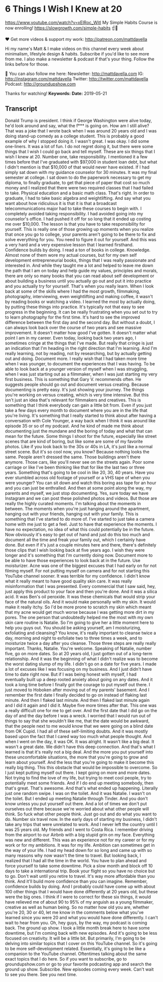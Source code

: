 # 6 Things I Wish I Knew at 20
https://www.youtube.com/watch?v=xEIRoc_WitI
My Simple Habits Course is now enrolling! https://slowgrowth.com/simple-habits
☝️🚀


❤️ Get more videos & support my work: http://patreon.com/mattdavella

Hi my name's Matt & I make videos on this channel every week about minimalism, lifestyle design & habits. Subscribe if you'd like to see more from me. I also make a newsletter & podcast if that's your thing. Follow the links before for those.

💯 You can also follow me here:
Newsletter:  http://mattdavella.com
IG:  http://instagram.com/mattdavella
Twitter:  http://twitter.com/mattdavella
Podcast:  http://groundupshow.com

Thanks for watching!
**Keywords:** 
**Date:** 2019-05-21

## Transcript
 Donald Trump is president. I think if George Washington were alive today, he'd look around and say, what the f*** is going on. How am I still alive? That was a joke that I wrote back when I was around 20 years old and I was doing stand-up comedy as a college student. This is probably a good example of why I stopped doing it. I wasn't great. I was okay. I did some one-liners. It was a lot of fun. I do not regret doing it, but there were some things that I wish I could go back and tell myself. These are six things that I wish I knew at 20. Number one, take responsibility. I mentioned it a few times before that I've graduated with $97,000 in student loan debt, but what I didn't mention is that $10,000 of that would never have existed. If I had simply sat down with my guidance counselor for 30 minutes. It was my final semester at college. I sat down to do the paperwork necessary to get my diploma, to finally graduate, to get that piece of paper that cost so much money and I realized that there were two required classes that I had failed to take. Physical education and a basic math class. That's right. In order to graduate, I had to take basic algebra and weightlifting. And say what you want about how ridiculous it is that it is that a broadcast telecommunications major had to take these courses to begin with. I completely avoided taking responsibility. I had avoided going into my counselor's office. I had pushed it off for so long that it ended up costing me over $10,000. The lesson is that you have to take responsibility for yourself. This is really one of those growing up moments when you realize that once you go to college, your parents aren't going to be there to fix and solve everything for you. You need to figure it out for yourself. And this was a very hard and a very expensive lesson that I learned firsthand. Confidence builds by doing. I read a ton of books in college. Knowledge. Almost none of them wore my actual courses, but for my own self development entrepreneurial books, things that I was really passionate and interested in. And while they taught me a lot and helped to leave me down the path that I am on today and help guide my values, principles and morals, there are only so many books that you can read about self development or about building a business until you actually go out and put it into practice and you actually try for yourself. That's when you really learn. When I look back at some of the skills where I had the most growth, filmmaking, photography, interviewing, even weightlifting and making coffee, it wasn't by reading books or watching a video. I learned the most by actually doing, by putting these things into practice. It's typically not that easy to see progress in the beginning. It can be really frustrating when you set out to try to learn photography for the first time. It's hard to see the improved difference between the first day and the second day. But without a doubt, I can always look back over the course of two years and see massive improvement. It doesn't matter how good I've gotten. It doesn't matter what point I am in my career. Even today, looking back two years ago, I sometimes cringe at the things that I've made. But really that cringe is just an indication that I'm heading in the right direction that I'm learning. And I'm really learning, not by reading, not by researching, but by actually getting out and doing. Document more. I really wish that I had taken more time when I was younger, to document the experiences that I was having. To be able to look back at a younger version of myself when I was struggling, when I was just starting out as a filmmaker, when I was just starting my very first business. This is something that Gary V. recommends often. He suggests people should go out and document versus creating. Because documenting is pretty easy. It's just showing your journey. The things you're working on versus creating, which is very time intensive. But this isn't just an idea that's relevant for filmmakers and creatives. This is something that I think everybody can gain a little bit from. Even if you just take a few days every month to document where you are in the life that you're living. It's something that I really started to think about after having a conversation with Cole Younger, a way back when I think it was around like episode 35 or so of my podcast. And he kind of made me think about documenting just the mundane and the boring of today and what that can mean for the future. Some things I shoot for the future, especially like street scenes that are kind of boring, but like some are some of my favorite photos. Like if you look back to the 30s or 40s in LA, it's just like a normal street scene. But it's so cool now, you know? Because nothing looks the same. People aren't dressed the same. Those buildings aren't there anymore. Those cars, like you'll never see on the streets again. Poor some carriage or like I've been thinking like that for like the last two or three years. Something that's going to be cool in like 20, 30, 40 years. Have you ever stumbled across old footage of yourself or a VHS tape of when you were younger? You can sit down and watch this boring ass tape for an hour and you can just be enthralled. And then at some point along the way, my parents and myself, we just stop documenting. Yes, sure today we have Instagram and we can post these polished photos and videos. But those are really the highly curated moments. I'm talking about the moments in between. The moments when you're just hanging around the apartment, hanging out with your friends, hanging out with your family. This is something that I've started to do more of. I've started to just take a camera home with me just to get a feel. Just to have that experience the moments. I have no expectation, no idea of what this could potentially be in the future. Now obviously it's easy to get out of hand and just do this too much and document all the time and freak your family out, which I certainly have done. But even if it's just a couple minutes here and there, there's definitely those clips that I wish looking back at five years ago. I wish they were longer and it's something that I'm currently doing now. Document more to be able to have those experiences to look back at in the future. Use moisturizer. Acne was one of the biggest excuses that I had early on for not filming myself. For not putting myself on camera and for not starting this YouTube channel sooner. It was terrible for my confidence. I didn't know what it really meant to have good quality skin care. It was really misinformation that I was presented. Every commercial that I saw said, hey, just apply this product to your face and then you're done. And it was a silica acid. It was Ben's oil peroxide. It was these chemicals that would strip your face of the natural oils. And it would make personally with my skin. It would make it really itchy. So I'd be more prone to scratch my skin which meant that my acne would get much worse because I was getting more dirt in my pores. The one person that undoubtedly helped me the most with my own skin care routine is Natalie. So I'm going to give her a little moment here to help you guys out. You should be asking yourself, am I moisturizing, exfoliating and cleansing? You know, it's really important to cleanse twice a day, morning and night to exfoliate two to three times a week, and to moisturize twice a day after you cleanse. Those three steps are really really important. Thanks, Natalie. You're welcome. Speaking of Natalie, number five, go on more dates. So at 20 years old, I just gotten out of a long-term relationship. And it was the beginning of what I didn't realize was to become the worst dating slump of my life. I didn't go on a date for five years. I made a lot of excuses like I was focusing on my business. And I just didn't have time to date right now. But if I was being honest with myself, I had eventually built up a deep rooted anxiety about going on any dates. And it took a long time before I finally got the courage to put myself out there. I just moved to Hoboken after moving out of my parents' basement. And I remember the first date I finally decided to go on instead of flaking last minute. And then I flaked last minute. And then I flaked last minute again and I did it again and I did it. Maybe five more times after that. This one was a really difficult one for me to get over. And the first date that I did go on the day of and the day before I was a wreck. I worried that I would run out of things to say that she wouldn't like me, that the date would be awkward, that the people next to me would know that we were going on a blind date from OK Cupid. I had all of these self-limiting doubts. And it was mostly based upon the fact that I cared way too much what people thought. And when I went on the day, it was OK. It was alright. It wasn't like a big deal. It wasn't a great date. We didn't have this deep connection. And that's what I learned is that it's really not a big deal. And the more you put yourself into these uncomfortable situations, the more that you're going to grow and learn about yourself. And the less that you're going to make it become this really big thing. This this obstacle that would be impossible to overcome. So I just kept putting myself out there. I kept going on more and more dates. Not trying to find the love of my life, but trying to meet cool people, try to potentially meet some friends. And if I do end up meeting somebody, then that's great. That's awesome. And that's what ended up happening. Literally just one random swipe. I was on the toilet. And it was Natalie. I wasn't on the toilet. But I ended up meeting Natalie through Tinder. And you don't know unless you put yourself out there. And a lot of times we don't put ourselves out there because we're worried about what other people will think. So fuck what other people think. Just go out and do what you want to do. Number six travel now. In the early days of starting my business, I didn't take any trips that were unrelated to work. And I never left the country until I was 25 years old. My friends and I went to Costa Rica. I remember driving from the airport to our Airbnb with a big stupid grin on my face. Everything was new and different. This was an experience not for my career or for my work or for my ambitions. It was for my life. Ambition can sometimes get in the way of your life. I had my head down for so long and came up with so many reasons why now wasn't the time to travel. But looking back, I realized that I had all the time in the world. You have to plan ahead and force yourself to take some downtime. Pick a slow month and block off 10 days to take a international trip. Book your flight so you have no choice but to go. Don't wait until you retire to travel. It's way more affordable than you think. And it'll build more confidence than you can imagine. Remember, confidence builds by doing. And I probably could have come up with about 100 other things that I would have done differently at 20 years old, but these were the big ones. I think if I were to correct for these six things, it would have relieved me of about 90 to 95% of my anguish as a young filmmaker, creative as well as human being. So no matter how old you are, whether you're 20, 30 or 40, let me know in the comments below what you've learned since you were 20 and what you would have done differently. I can't wait to hear from you. Oh, hey guys, by the way, my podcast is coming back. The ground up show. I took a little month break here to have some downtime, but I'm coming back with new episodes. And it's going to be less focused on creativity. It will be a little bit. But primarily, I'm going to be delving into similar topics that I cover on this YouTube channel. So it's going to be more self-development related. Essentially, it's going to be like a companion to the YouTube channel. Oftentimes talking about the same exact topics that I do here. So if you want to subscribe, go to groundupshow.com or go to your favorite podcasting app and search the ground up show. Subscribe. New episodes coming every week. Can't wait to see you there. See you next time.

